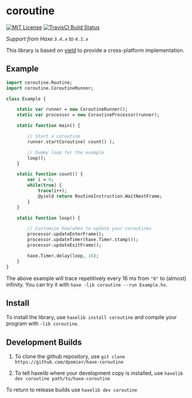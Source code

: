 coroutine
=======
[![MIT License](https://img.shields.io/badge/license-MIT-blue.svg?style=flat)](LICENSE.md)
[![TravisCI Build Status](https://travis-ci.org/dpomier/haxe-coroutine.svg?branch=master)](https://travis-ci.org/dpomier/haxe-coroutine)

*Support from Haxe `3.4.x` to `4.1.x`*

This library is based on [yield](https://github.com/dpomier/haxe-yield) to provide a cross-platform implementation.

Example
-----

```haxe
import coroutine.Routine;
import coroutine.CoroutineRunner;

class Example {

    static var runner = new CoroutineRunner();
    static var processor = new CoroutineProcessor(runner);

    static function main() {

        // Start a coroutine
        runner.startCoroutine( count() );

        // Dummy loop for the example
        loop();
    }

    static function count() {
        var i = 0;
        while(true) {
            trace(i++);
            @yield return RoutineInstruction.WaitNextFrame;
        }
    }

    static function loop() {

        // Customize how/when to update your coroutines
        processor.updateEnterFrame();
        processor.updateTimer(haxe.Timer.stamp());
        processor.updateExitFrame();

        haxe.Timer.delay(loop, 16);
    }
}
```
The above example will trace repetitively every 16 ms from `"0"` to (almost) infinity. You can try it with `haxe -lib coroutine --run Example.hx`.

Install
-----

To install the library, use `haxelib install coroutine` and compile your program with `-lib coroutine`.

Development Builds
-----

1. To clone the github repository, use `git clone https://github.com/dpomier/haxe-coroutine`

2. To tell haxelib where your development copy is installed, use `haxelib dev coroutine path/to/haxe-coroutine`

To return to release builds use `haxelib dev coroutine`
